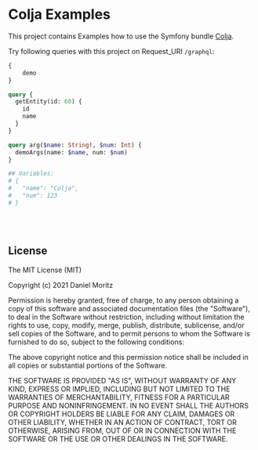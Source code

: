 # Colja Examples

This project contains Examples how to use the Symfony bundle 
[Colja](https://github.com/d3mo17/colja/).

Try following queries with this project on Request_URI `/graphql`:
```graphql
{
    demo
}
```

```graphql
query {
  getEntity(id: 60) {
    id
    name
  }
}
```

```graphql
query arg($name: String!, $num: Int) {
  demoArgs(name: $name, num: $num)
}

## Variables:
# {
#	"name": "Colja",
#	"num": 123
# }
```

\
&nbsp;

## License

The MIT License (MIT)

Copyright (c) 2021 Daniel Moritz

Permission is hereby granted, free of charge, to any person obtaining a copy of
this software and associated documentation files (the "Software"), to deal in
the Software without restriction, including without limitation the rights to
use, copy, modify, merge, publish, distribute, sublicense, and/or sell copies of
the Software, and to permit persons to whom the Software is furnished to do so,
subject to the following conditions:

The above copyright notice and this permission notice shall be included in all
copies or substantial portions of the Software.

THE SOFTWARE IS PROVIDED "AS IS", WITHOUT WARRANTY OF ANY KIND, EXPRESS OR
IMPLIED, INCLUDING BUT NOT LIMITED TO THE WARRANTIES OF MERCHANTABILITY, FITNESS
FOR A PARTICULAR PURPOSE AND NONINFRINGEMENT. IN NO EVENT SHALL THE AUTHORS OR
COPYRIGHT HOLDERS BE LIABLE FOR ANY CLAIM, DAMAGES OR OTHER LIABILITY, WHETHER
IN AN ACTION OF CONTRACT, TORT OR OTHERWISE, ARISING FROM, OUT OF OR IN
CONNECTION WITH THE SOFTWARE OR THE USE OR OTHER DEALINGS IN THE SOFTWARE.
